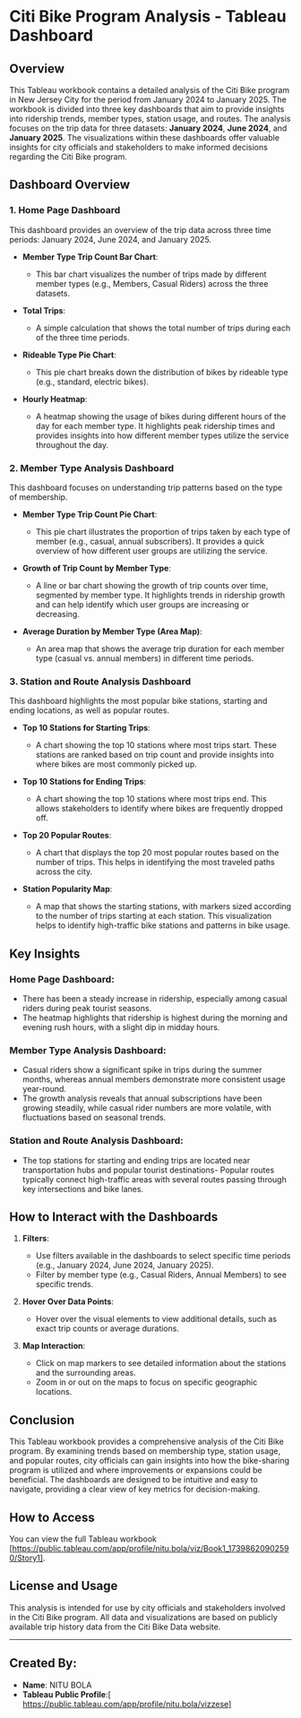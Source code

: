 # Citi Bike Program Analysis - Tableau Dashboard

## Overview

This Tableau workbook contains a detailed analysis of the Citi Bike program in New Jersey City for the period from January 2024 to January 2025. The workbook is divided into three key dashboards that aim to provide insights into ridership trends, member types, station usage, and routes. The analysis focuses on the trip data for three datasets: **January 2024**, **June 2024**, and **January 2025**. The visualizations within these dashboards offer valuable insights for city officials and stakeholders to make informed decisions regarding the Citi Bike program.

## Dashboard Overview

### 1. **Home Page Dashboard**
This dashboard provides an overview of the trip data across three time periods: January 2024, June 2024, and January 2025.

- **Member Type Trip Count Bar Chart**:
  - This bar chart visualizes the number of trips made by different member types (e.g., Members, Casual Riders) across the three datasets.
  
- **Total Trips**:
  - A simple calculation that shows the total number of trips during each of the three time periods.
  
- **Rideable Type Pie Chart**:
  - This pie chart breaks down the distribution of bikes by rideable type (e.g., standard, electric bikes).
  
- **Hourly Heatmap**:
  - A heatmap showing the usage of bikes during different hours of the day for each member type. It highlights peak ridership times and provides insights into how different member types utilize the service throughout the day.

### 2. **Member Type Analysis Dashboard**
This dashboard focuses on understanding trip patterns based on the type of membership.

- **Member Type Trip Count Pie Chart**:
  - This pie chart illustrates the proportion of trips taken by each type of member (e.g., casual, annual subscribers). It provides a quick overview of how different user groups are utilizing the service.
  
- **Growth of Trip Count by Member Type**:
  - A line or bar chart showing the growth of trip counts over time, segmented by member type. It highlights trends in ridership growth and can help identify which user groups are increasing or decreasing.
  
- **Average Duration by Member Type (Area Map)**:
  - An area map that shows the average trip duration for each member type (casual vs. annual members) in different time periods.

### 3. **Station and Route Analysis Dashboard**
This dashboard highlights the most popular bike stations, starting and ending locations, as well as popular routes.

- **Top 10 Stations for Starting Trips**:
  - A chart showing the top 10 stations where most trips start. These stations are ranked based on trip count and provide insights into where bikes are most commonly picked up.
  
- **Top 10 Stations for Ending Trips**:
  - A chart showing the top 10 stations where most trips end. This allows stakeholders to identify where bikes are frequently dropped off.
  
- **Top 20 Popular Routes**:
  - A chart that displays the top 20 most popular routes based on the number of trips. This helps in identifying the most traveled paths across the city.
  
- **Station Popularity Map**:
  - A map that shows the starting stations, with markers sized according to the number of trips starting at each station. This visualization helps to identify high-traffic bike stations and patterns in bike usage.

## Key Insights

### **Home Page Dashboard**:
- There has been a steady increase in ridership, especially among casual riders during peak tourist seasons.
- The heatmap highlights that ridership is highest during the morning and evening rush hours, with a slight dip in midday hours.
  
### **Member Type Analysis Dashboard**:
- Casual riders show a significant spike in trips during the summer months, whereas annual members demonstrate more consistent usage year-round.
- The growth analysis reveals that annual subscriptions have been growing steadily, while casual rider numbers are more volatile, with fluctuations based on seasonal trends.
  
### **Station and Route Analysis Dashboard**:
- The top stations for starting and ending trips are located near transportation hubs and popular tourist destinations- Popular routes typically connect high-traffic areas  with several routes passing through key intersections and bike lanes.

## How to Interact with the Dashboards

1. **Filters**:
   - Use filters available in the dashboards to select specific time periods (e.g., January 2024, June 2024, January 2025).
   - Filter by member type (e.g., Casual Riders, Annual Members) to see specific trends.

2. **Hover Over Data Points**:
   - Hover over the visual elements to view additional details, such as exact trip counts or average durations.

3. **Map Interaction**:
   - Click on map markers to see detailed information about the stations and the surrounding areas.
   - Zoom in or out on the maps to focus on specific geographic locations.

## Conclusion

This Tableau workbook provides a comprehensive analysis of the Citi Bike program. By examining trends based on membership type, station usage, and popular routes, city officials can gain insights into how the bike-sharing program is utilized and where improvements or expansions could be beneficial. The dashboards are designed to be intuitive and easy to navigate, providing a clear view of key metrics for decision-making.

## How to Access

You can view the full Tableau workbook [https://public.tableau.com/app/profile/nitu.bola/viz/Book1_17398620902590/Story1].

## License and Usage

This analysis is intended for use by city officials and stakeholders involved in the Citi Bike program. All data and visualizations are based on publicly available trip history data from the Citi Bike Data website.

---

## Created By:
- **Name**: NITU BOLA
- **Tableau Public Profile**:[ https://public.tableau.com/app/profile/nitu.bola/vizzese]
